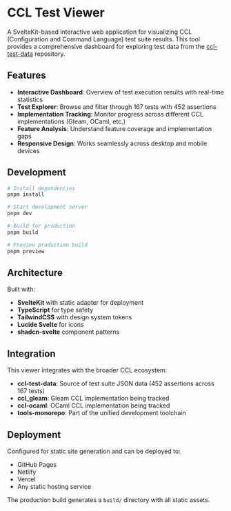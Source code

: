 # CCL Test Viewer

A SvelteKit-based interactive web application for visualizing CCL (Configuration and Command Language) test suite results. This tool provides a comprehensive dashboard for exploring test data from the [ccl-test-data](../../../ccl-test-data) repository.

## Features

- **Interactive Dashboard**: Overview of test execution results with real-time statistics
- **Test Explorer**: Browse and filter through 167 tests with 452 assertions
- **Implementation Tracking**: Monitor progress across different CCL implementations (Gleam, OCaml, etc.)
- **Feature Analysis**: Understand feature coverage and implementation gaps
- **Responsive Design**: Works seamlessly across desktop and mobile devices

## Development

```bash
# Install dependencies
pnpm install

# Start development server
pnpm dev

# Build for production
pnpm build

# Preview production build
pnpm preview
```

## Architecture

Built with:
- **SvelteKit** with static adapter for deployment
- **TypeScript** for type safety
- **TailwindCSS** with design system tokens
- **Lucide Svelte** for icons
- **shadcn-svelte** component patterns

## Integration

This viewer integrates with the broader CCL ecosystem:

- **ccl-test-data**: Source of test suite JSON data (452 assertions across 167 tests)
- **ccl_gleam**: Gleam CCL implementation being tracked
- **ccl-ocaml**: OCaml CCL implementation being tracked
- **tools-monorepo**: Part of the unified development toolchain

## Deployment

Configured for static site generation and can be deployed to:
- GitHub Pages
- Netlify
- Vercel
- Any static hosting service

The production build generates a `build/` directory with all static assets.